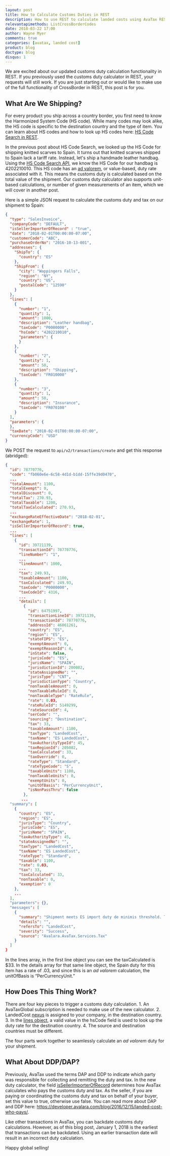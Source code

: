 ```yaml
---
layout: post
title: How to Calculate Customs Duties in REST
description: How to use REST to calculate landed costs using AvaTax REST API.
relevantapimethods: ListCrossBorderCodes
date: 2018-03-22 17:00
author: Wayne Myer
comments: true
categories: [avatax, landed cost]
product: blog
doctype: blog
disqus: 1
---
```


We are excited about our updated customs duty calculation functionality in REST. If you previously used the customs duty calculator in REST, your requests will still work. If you are just starting out or would like to make use of the full functionality of CrossBorder in REST, this post is for you.
<h2>What Are We Shipping?</h2>
For every product you ship across a country border, you first need to know the Harmonized System Code (HS code). While many codes may look alike, the HS code is specific to the destination country and the type of item. You can learn about HS codes and how to look up HS codes here: <a href="/blog/2018/03/13/hs-code-search-in-rest/" target="_blank">HS Code Search in REST</a>. 

In the previous post about HS Code Search, we looked up the HS Code for shipping knitted scarves to Spain. It turns out that knitted scarves shipped to Spain lack a tariff rate. Instead, let's ship a handmade leather handbag. Using the <a href="/api-reference/avatax/rest/v2/methods/Definitions/ListCrossBorderCodes/" target="_blank">HS Code Search API</a>, we know the HS Code for our handbag is 4202210010. This HS code has an <a href="https://en.wikipedia.org/wiki/Ad_valorem_tax" target="_blank" class="italic">ad valorem</a>, or value-based, duty rate associated with it. This means the customs duty is calculated based on the total value of the shipment. Our customs duty calculator also supports unit-based calculations, or number of given measurements of an item, which we will cover in another post.

Here is a simple JSON request to calculate the customs duty and tax on our shipment to Spain:
```json
{
  "type": "SalesInvoice",
  "companyCode": "DEFAULT",
  "isSellerImporterOfRecord" : "true",
  "date": "2018-02-01T00:00:00-07:00",
  "customerCode": "ABC",
  "purchaseOrderNo": "2016-10-13-001",
  "addresses": {
    "ShipTo": {
      "country": "ES"
    },
    "ShipFrom": {
      "city": "Wappingers Falls",
      "region": "NY",
      "country": "US",
      "postalCode": "12590"
    }
  },
  "lines": [
    {
      "number": "1",
      "quantity": 1,
      "amount": 1000,
      "description": "Leather handbag",
      "taxCode": "P0000000",
      "hsCode": "4202210010",
      "parameters": {
      }
    },
    {
      "number": "2",
      "quantity": 1,
      "amount": 50,
      "description": "Shipping",
      "taxCode": "FR010000"
    },
    {
      "number": "3",
      "quantity": 1,
      "amount": 50,
      "description": "Insurance",
      "taxCode": "FR070100"
    }
  ],
  "parameters": {   
  },
  "taxDate": "2018-02-01T00:00:00-07:00",
  "currencyCode": "USD"
}
```


We POST the request to `api/v2/transactions/create` and get this response (abridged):
```json
{
  "id": 78770776,
  "code": "fb060e6e-6c58-4d1d-b1dd-15ffe39d0470",
  ...
  "totalAmount": 1100,
  "totalExempt": 0,
  "totalDiscount": 0,
  "totalTax": 270.93,
  "totalTaxable": 1200,
  "totalTaxCalculated": 270.93,
  ...
  "exchangeRateEffectiveDate": "2018-02-01",
  "exchangeRate": 1,
  "isSellerImporterOfRecord": true,
  ...
  "lines": [
    {
      "id": 39721139,
      "transactionId": 78770776,
      "lineNumber": "1",
      ...
      "lineAmount": 1000,
      ...
      "tax": 249.93,
      "taxableAmount": 1100,
      "taxCalculated": 249.93,
      "taxCode": "P0000000",
      "taxCodeId": 4316,
      ...
      "details": [
        {
          "id": 64751997,
          "transactionLineId": 39721139,
          "transactionId": 78770776,
          "addressId": 46061261,
          "country": "ES",
          "region": "ES",
          "stateFIPS": "ES",
          "exemptAmount": 0,
          "exemptReasonId": 4,
          "inState": false,
          "jurisCode": "ES",
          "jurisName": "SPAIN",
          "jurisdictionId": 200082,
          "stateAssignedNo": "",
          "jurisType": "CNT",
          "jurisdictionType": "Country",
          "nonTaxableAmount": 0,
          "nonTaxableRuleId": 0,
          "nonTaxableType": "RateRule",
          "rate": 0.03,
          "rateRuleId": 5149299,
          "rateSourceId": 4,
          "serCode": "",
          "sourcing": "Destination",
          "tax": 33,
          "taxableAmount": 1100,
          "taxType": "LandedCost",
          "taxName": "ES LandedCost",
          "taxAuthorityTypeId": 45,
          "taxRegionId": 205082,
          "taxCalculated": 33,
          "taxOverride": 0,
          "rateType": "Standard",
          "rateTypeCode": "S",
          "taxableUnits": 1100,
          "nonTaxableUnits": 0,
          "exemptUnits": 0,
          "unitOfBasis": "PerCurrencyUnit",
          "isNonPassThru": false
        },
       ...
  "summary": [
    {
      "country": "ES",
      "region": "ES",
      "jurisType": "Country",
      "jurisCode": "ES",
      "jurisName": "SPAIN",
      "taxAuthorityType": 45,
      "stateAssignedNo": "",
      "taxType": "LandedCost",
      "taxName": "ES LandedCost",
      "rateType": "Standard",
      "taxable": 1100,
      "rate": 0.03,
      "tax": 33,
      "taxCalculated": 33,
      "nonTaxable": 0,
      "exemption": 0
    },
    ...
  ],
  "parameters": {},
  "messages": [
    {
      "summary": "Shipment meets ES import duty de minimis threshold. Therefore, import duty applies.",
      "details": "",
      "refersTo": "LandedCost",
      "severity": "Success",
      "source": "Avalara.AvaTax.Services.Tax"
    }
  ]
}
```


In the lines array, in the first line object you can see the taxCalculated is $33. In the details array for that same line object, the Spain duty for this item has a rate of .03, and since this is an *ad valorem* calculation, the unitOfBasis is “PerCurrencyUnit.” 

<h2>How Does This Thing Work?</h2>
There are four key pieces to trigger a customs duty calculation. 
1. An AvaTaxGlobal subscription is needed to make use of the new calculator. 
2. LandedCost <a href="/api-reference/avatax/rest/v2/models/NexusModel/" target="_blank">nexus</a> is assigned to your company, in the destination country.
3. In the <a href="/api-reference/avatax/rest/v2/models/LineItemModel/" target="_blank">lines object</a>, a valid value in the hsCode field is used to look up the duty rate for the destination country. 
4. The source and destination countries must be different. 

The four parts work together to seamlessly calculate an *ad valorem* duty for your shipment.

<h2>What About DDP/DAP?</h2>
Previously, AvaTax used the terms DAP and DDP to indicate which party was responsible for collecting and remitting the duty and tax. In the new duty calculator, the field <a href="/api-reference/avatax/rest/v2/models/CreateTransactionModel/" target="_blank">isSellerImporterOfRecord</a> determines how AvaTax calculates who pays the customs duty and tax. As the seller, if you are paying or coordinating the customs duty and tax on behalf of your buyer, set this value to true, otherwise use false. You can read more about DAP and DDP here: <a href="/blog/2016/12/15/landed-cost-who-pays/" target="_blank">https://developer.avalara.com/blog/2016/12/15/landed-cost-who-pays/</a>. 

Like other transactions in AvaTax, you can backdate customs duty calculations. However, as of this blog post, January 1, 2018 is the earliest that transactions can be backdated. Using an earlier transaction date will result in an incorrect duty calculation.

Happy global selling!
